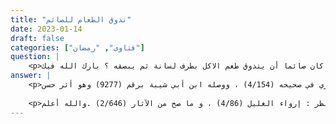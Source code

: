 ```yaml
---
title: "تذوق الطعام للصائم"
date: 2023-01-14
draft: false
categories: ["فتاوى", "رمضان"]
question: |
    <p>السلام عليكم ورحمة الله وبركاتة فضيلة الشيخ هل صحيح أنة يجوز لمن يعد الطعام إن كان صائما أن يتذوق طعم الاكل بطرف لسانة ثم يبصقه ؟ بارك الله فيك</p>
answer: |
    <p>وعليكم السلام ورحمة الله وبركاته الحمد لله وحده وأشهد أن لا إله إلا الله وحده لا شريك له وأشهد أن محمداً عبده ورسوله ، أما بعد :نعم أخي يباح للصائم ذوق الطعام بشرط أن لا يدخل منه شيء إلى حلقه ، وهو قول الإمام أحمد كما في الإنصاف (3/294) ، والفروع (3/46) ، و قول غيره من أهل العلم كما في الموسوعة الفقهية (28/68) ، وعمدة القاري (11/12) ، ودليله ما ثبت عن ابن عباس -رضي الله عنهما- قال : (( لا بأس أن يذوق الخل أو الشيء ما لم يدخل حلقه وهو صائم )) علقه البخاري في صحيحه (4/154) ، ووصله ابن أبي شيبة برقم (9277) وهو أثر حسن .</p>
    
    <p>ينظر : إرواء الغليل (4/86) ، و ما صح من الآثار (2/646) .والله أعلم .</p>
---
```


